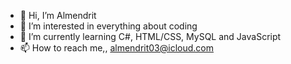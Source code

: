 - 👋 Hi, I’m Almendrit
- 👀 I’m interested in everything about coding
- 🌱 I’m currently learning C#, HTML/CSS, MySQL and JavaScript
- 📫 How to reach me,, almendrit03@icloud.com
